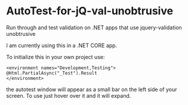 # AutoTest-for-jQ-val-unobtrusive
Run through and test validation on .NET apps that use jquery-validation unobtrusive

I am currently using this in a .NET CORE app.


To initialize this in your own project use:
```HTML+Razor
<environment names="Development,Testing">
@Html.PartialAsync("_Test").Result
</environment>
```

the autotest window will appear as a small bar on the left side of your screen.
To use just hover over it and it will expand.
